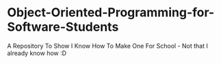 # Object-Oriented-Programming-for-Software-Students
A Repository To Show I Know How To Make One For School - Not that I already know how :D
